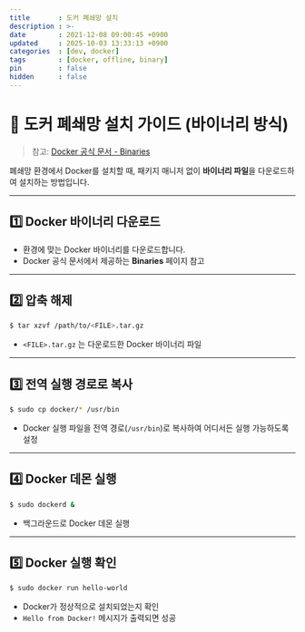 ```yaml
---
title       : 도커 폐쇄망 설치
description : >-
date        : 2021-12-08 09:00:45 +0900
updated     : 2025-10-03 13:33:13 +0900
categories  : [dev, docker]
tags        : [docker, offline, binary]
pin         : false
hidden      : false
---
```


# 🐳 도커 폐쇄망 설치 가이드 (바이너리 방식)

> 참고: [Docker 공식 문서 - Binaries](https://docs.docker.com/engine/install/binaries/)

폐쇄망 환경에서 Docker를 설치할 때, 패키지 매니저 없이 **바이너리 파일**을 다운로드하여 설치하는 방법입니다.

---

## 1️⃣ Docker 바이너리 다운로드
- 환경에 맞는 Docker 바이너리를 다운로드합니다.
- Docker 공식 문서에서 제공하는 **Binaries** 페이지 참고

---

## 2️⃣ 압축 해제

```sh
$ tar xzvf /path/to/<FILE>.tar.gz
````

* `<FILE>.tar.gz` 는 다운로드한 Docker 바이너리 파일

---

## 3️⃣ 전역 실행 경로로 복사

```sh
$ sudo cp docker/* /usr/bin
```

* Docker 실행 파일을 전역 경로(`/usr/bin`)로 복사하여 어디서든 실행 가능하도록 설정

---

## 4️⃣ Docker 데몬 실행

```sh
$ sudo dockerd &
```

* 백그라운드로 Docker 데몬 실행

---

## 5️⃣ Docker 실행 확인

```sh
$ sudo docker run hello-world
```

* Docker가 정상적으로 설치되었는지 확인
* `Hello from Docker!` 메시지가 출력되면 성공
